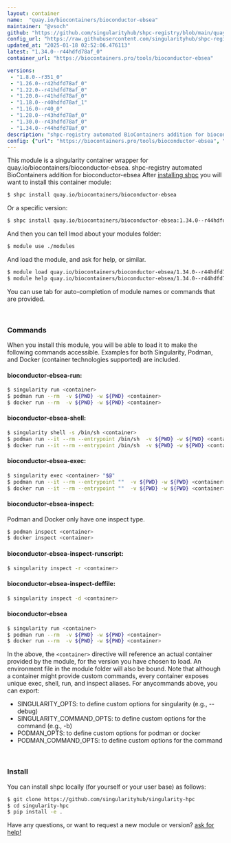 ```yaml
---
layout: container
name:  "quay.io/biocontainers/bioconductor-ebsea"
maintainer: "@vsoch"
github: "https://github.com/singularityhub/shpc-registry/blob/main/quay.io/biocontainers/bioconductor-ebsea/container.yaml"
config_url: "https://raw.githubusercontent.com/singularityhub/shpc-registry/main/quay.io/biocontainers/bioconductor-ebsea/container.yaml"
updated_at: "2025-01-18 02:52:06.476113"
latest: "1.34.0--r44hdfd78af_0"
container_url: "https://biocontainers.pro/tools/bioconductor-ebsea"

versions:
 - "1.8.0--r351_0"
 - "1.26.0--r42hdfd78af_0"
 - "1.22.0--r41hdfd78af_0"
 - "1.20.0--r41hdfd78af_0"
 - "1.18.0--r40hdfd78af_1"
 - "1.16.0--r40_0"
 - "1.28.0--r43hdfd78af_0"
 - "1.30.0--r43hdfd78af_0"
 - "1.34.0--r44hdfd78af_0"
description: "shpc-registry automated BioContainers addition for bioconductor-ebsea"
config: {"url": "https://biocontainers.pro/tools/bioconductor-ebsea", "maintainer": "@vsoch", "description": "shpc-registry automated BioContainers addition for bioconductor-ebsea", "latest": {"1.34.0--r44hdfd78af_0": "sha256:6889ab96880508edb9eee9956fac4885ea3e2861bd8362add2cd0f7aea114383"}, "tags": {"1.8.0--r351_0": "sha256:a0131080c53b535bfd5772dfc567cb2c8422342964d26b85b4ec305a5985e43a", "1.26.0--r42hdfd78af_0": "sha256:ac87c0255520af14875eb968245e0232bc8b291ae501a687f5cfd5d8e7425096", "1.22.0--r41hdfd78af_0": "sha256:f6ddfb9ff321d19cadc1ec44813bea3c9ef86bd99ba6a649994f03098e103d9f", "1.20.0--r41hdfd78af_0": "sha256:8d85752c2b4672fcec9be543337f932239573f0cc0ddbee970327f12729fdc3c", "1.18.0--r40hdfd78af_1": "sha256:d81576f4a242b6e9e5870d2b55ed26083659760cabc8d9e9af3f090813cdd55b", "1.16.0--r40_0": "sha256:03a31952031ac44ed3bddae44f047359027f9c704e2a8cf74d94eff60b580b35", "1.28.0--r43hdfd78af_0": "sha256:49a89761e44ab2345ab946d39aa030bfd7b313de28c9d0869e55fe693e285f73", "1.30.0--r43hdfd78af_0": "sha256:07aa41fb66d9f3cbd45c4cb330c4c46060bb54f821e984d2f99ab5433ea3b896", "1.34.0--r44hdfd78af_0": "sha256:6889ab96880508edb9eee9956fac4885ea3e2861bd8362add2cd0f7aea114383"}, "docker": "quay.io/biocontainers/bioconductor-ebsea"}
---
```


This module is a singularity container wrapper for quay.io/biocontainers/bioconductor-ebsea.
shpc-registry automated BioContainers addition for bioconductor-ebsea
After [installing shpc](#install) you will want to install this container module:


```bash
$ shpc install quay.io/biocontainers/bioconductor-ebsea
```

Or a specific version:

```bash
$ shpc install quay.io/biocontainers/bioconductor-ebsea:1.34.0--r44hdfd78af_0
```

And then you can tell lmod about your modules folder:

```bash
$ module use ./modules
```

And load the module, and ask for help, or similar.

```bash
$ module load quay.io/biocontainers/bioconductor-ebsea/1.34.0--r44hdfd78af_0
$ module help quay.io/biocontainers/bioconductor-ebsea/1.34.0--r44hdfd78af_0
```

You can use tab for auto-completion of module names or commands that are provided.

<br>

### Commands

When you install this module, you will be able to load it to make the following commands accessible.
Examples for both Singularity, Podman, and Docker (container technologies supported) are included.

#### bioconductor-ebsea-run:

```bash
$ singularity run <container>
$ podman run --rm  -v ${PWD} -w ${PWD} <container>
$ docker run --rm  -v ${PWD} -w ${PWD} <container>
```

#### bioconductor-ebsea-shell:

```bash
$ singularity shell -s /bin/sh <container>
$ podman run --it --rm --entrypoint /bin/sh  -v ${PWD} -w ${PWD} <container>
$ docker run --it --rm --entrypoint /bin/sh  -v ${PWD} -w ${PWD} <container>
```

#### bioconductor-ebsea-exec:

```bash
$ singularity exec <container> "$@"
$ podman run --it --rm --entrypoint ""  -v ${PWD} -w ${PWD} <container> "$@"
$ docker run --it --rm --entrypoint ""  -v ${PWD} -w ${PWD} <container> "$@"
```

#### bioconductor-ebsea-inspect:

Podman and Docker only have one inspect type.

```bash
$ podman inspect <container>
$ docker inspect <container>
```

#### bioconductor-ebsea-inspect-runscript:

```bash
$ singularity inspect -r <container>
```

#### bioconductor-ebsea-inspect-deffile:

```bash
$ singularity inspect -d <container>
```



#### bioconductor-ebsea

```bash
$ singularity run <container>
$ podman run --rm  -v ${PWD} -w ${PWD} <container>
$ docker run --rm  -v ${PWD} -w ${PWD} <container>
```


In the above, the `<container>` directive will reference an actual container provided
by the module, for the version you have chosen to load. An environment file in the
module folder will also be bound. Note that although a container
might provide custom commands, every container exposes unique exec, shell, run, and
inspect aliases. For anycommands above, you can export:

 - SINGULARITY_OPTS: to define custom options for singularity (e.g., --debug)
 - SINGULARITY_COMMAND_OPTS: to define custom options for the command (e.g., -b)
 - PODMAN_OPTS: to define custom options for podman or docker
 - PODMAN_COMMAND_OPTS: to define custom options for the command

<br>

### Install

You can install shpc locally (for yourself or your user base) as follows:

```bash
$ git clone https://github.com/singularityhub/singularity-hpc
$ cd singularity-hpc
$ pip install -e .
```

Have any questions, or want to request a new module or version? [ask for help!](https://github.com/singularityhub/singularity-hpc/issues)